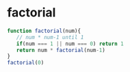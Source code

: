 # factorial

```javascript
function factorial(num){
   // num * num-1 until 1
   if(num === 1 || num === 0) return 1
   return num * factorial(num-1)
}
factorial(0)
```



